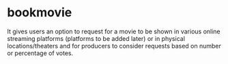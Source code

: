 # bookmovie

It gives users an option to request for a movie to be shown in various online streaming platforms (platforms to be added later) or in physical locations/theaters and for producers to consider requests based on number or percentage of votes.
